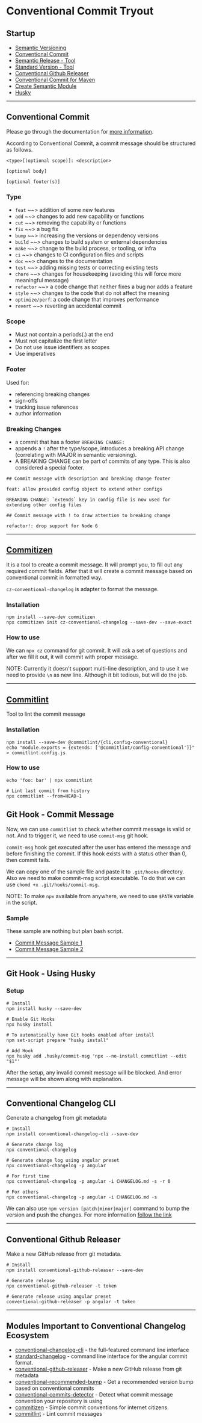 # Conventional Commit Tryout

## Startup
- [Semantic Versioning](https://semver.org/)
- [Conventional Commit](https://conventionalcommits.org)
- [Semantic Release - Tool](https://github.com/semantic-release/semantic-release)
- [Standard Version - Tool](https://github.com/conventional-changelog/standard-version)
- [Conventional Github Releaser](https://github.com/conventional-changelog/releaser-tools/tree/master/packages/conventional-github-releaser)
- [Conventional Commit for Maven](https://github.com/dwmkerr/standard-version)
- [Create Semantic Module](https://github.com/jlegrone/create-semantic-module)
- [Husky](https://typicode.github.io/husky/#/)

---

## Conventional Commit
Please go through the documentation for [more information](https://conventionalcommits.org).

According to Conventional Commit, a commit message should be structured as follows.

```
<type>[(optional scope)]: <description>

[optional body]

[optional footer(s)]
```

### Type
- `feat` ~~> addition of some new features
- `add` ~~> changes to add new capability or functions
- `cut` ~~> removing the capability or functions
- `fix` ~~> a bug fix
- `bump` ~~> increasing the versions or dependency versions
- `build` ~~> changes to build system or external dependencies
- `make` ~~> change to the build process, or tooling, or infra
- `ci` ~~> changes to CI configuration files and scripts
- `doc` ~~> changes to the documentation
- `test` ~~> adding missing tests or correcting existing tests
- `chore` ~~> changes for housekeeping (avoiding this will force more meaningful message)
- `refactor` ~~> a code change that neither fixes a bug nor adds a feature
- `style` ~~> changes to the code that do not affect the meaning
- `optimize/perf`: a code change that improves performance
- `revert` ~~> reverting an accidental commit

### Scope
- Must not contain a periods(.) at the end
- Must not capitalize the first letter
- Do not use issue identifiers as scopes
- Use imperatives

### Footer
Used for:
- referencing breaking changes
- sign-offs
- tracking issue references
- author information

### Breaking Changes
- a commit that has a footer `BREAKING CHANGE:`
- appends a `!` after the type/scope, introduces a breaking API change (correlating with MAJOR in semantic versioning).
- A BREAKING CHANGE can be part of commits of any type. This is also considered a special footer.

```example
## Commit message with description and breaking change footer

feat: allow provided config object to extend other configs

BREAKING CHANGE: `extends` key in config file is now used for extending other config files

## Commit message with ! to draw attention to breaking change

refactor!: drop support for Node 6
```

---

## [Commitizen](http://commitizen.github.io/cz-cli/)
It is a tool to create a commit message. It will prompt you, to fill out any required commit fields.
After that it will create a commit message based on conventional commit in formatted way.

`cz-conventional-changelog` is adapter to format the message.

### Installation
```shell
npm install --save-dev commitizen
npx commitizen init cz-conventional-changelog --save-dev --save-exact
```

### How to use
We can `npx cz` command for git commit. It will ask a set of questions and after we fill it out,
it will commit with proper message.

NOTE: Currently it doesn't support multi-line description, and to use it we need to provide
`\n` as new line. Although it bit tedious, but will do the job.

---

## [Commitlint](https://commitlint.js.org/#/)
Tool to lint the commit message

### Installation
```shell
npm install --save-dev @commitlint/{cli,config-conventional}
echo "module.exports = {extends: ['@commitlint/config-conventional']}" > commitlint.config.js
```

### How to use
```shell
echo 'foo: bar' | npx commitlint

# Lint last commit from history
npx commitlint --from=HEAD~1
```

## Git Hook - Commit Message
Now, we can use `commitlint` to check whether commit message is valid or not.
And to trigger it, we need to use `commit-msg` git hook.

`commit-msg` hook get executed after the user has entered the message and before finishing the commit.
If this hook exists with a status other than 0, then commit fails.

We can copy one of the sample file and paste it to `.git/hooks` directory. Also we need to make commit-msg
script executable. To do that we can use `chomd +x .git/hooks/commit-msg`.

NOTE: To make `npx` available from anywhere, we need to use `$PATH` variable in the script.

### Sample
These sample are nothing but plan bash script.

- [Commit Message Sample 1](commit-msg-sample-1)
- [Commit Message Sample 2](commit-msg-sample-2)

---

## Git Hook - Using Husky

### Setup
```shell
# Install
npm install husky --save-dev

# Enable Git Hooks
npx husky install

# To automatically have Git hooks enabled after install
npm set-script prepare "husky install"

# Add Hook
npx husky add .husky/commit-msg 'npx --no-install commitlint --edit "$1"'
```

After the setup, any invalid commit message will be blocked. And error message will be shown
along with explanation.

---

## Conventional Changelog CLI
Generate a changelog from git metadata

```shell
# Install
npm install conventional-changelog-cli --save-dev

# Generate change log
npx conventional-changelog

# Generate change log using angular preset
npx conventional-changelog -p angular

# For first time
npx conventional-changelog -p angular -i CHANGELOG.md -s -r 0

# For others
npx conventional-changelog -p angular -i CHANGELOG.md -s
```

We can also use `npm version [patch|minor|major]` command to bump the version and push the changes.
For more information [follow the link](https://github.com/conventional-changelog/conventional-changelog/tree/master/packages/conventional-changelog-cli#with-npm-version)

---

## Conventional Github Releaser
Make a new GitHub release from git metadata.

```shell
# Install
npm install conventional-github-releaser --save-dev

# Generate release
npx conventional-github-releaser -t token

# Generate release using angular preset
conventional-github-releaser -p angular -t token
```

---

## Modules Important to Conventional Changelog Ecosystem
- [conventional-changelog-cli](https://github.com/conventional-changelog/conventional-changelog/tree/master/packages/conventional-changelog-cli) - the full-featured command line interface
- [standard-changelog](https://github.com/conventional-changelog/conventional-changelog/tree/master/packages/standard-changelog) - command line interface for the angular commit format.
- [conventional-github-releaser](https://github.com/conventional-changelog/conventional-github-releaser) - Make a new GitHub release from git metadata
- [conventional-recommended-bump](https://github.com/conventional-changelog/conventional-changelog/tree/master/packages/conventional-recommended-bump) - Get a recommended version bump based on conventional commits
- [conventional-commits-detector](https://github.com/conventional-changelog/conventional-commits-detector) - Detect what commit message convention your repository is using
- [commitizen](https://github.com/commitizen/cz-cli) - Simple commit conventions for internet citizens.
- [commitlint](https://github.com/conventional-changelog/commitlint) - Lint commit messages